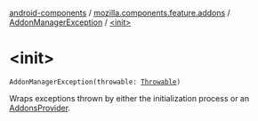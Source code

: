 [android-components](../../index.md) / [mozilla.components.feature.addons](../index.md) / [AddonManagerException](index.md) / [&lt;init&gt;](./-init-.md)

# &lt;init&gt;

`AddonManagerException(throwable: `[`Throwable`](https://kotlinlang.org/api/latest/jvm/stdlib/kotlin/-throwable/index.html)`)`

Wraps exceptions thrown by either the initialization process or an [AddonsProvider](../-addons-provider/index.md).

